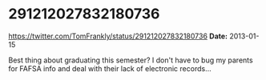 # 291212027832180736
https://twitter.com/TomFrankly/status/291212027832180736
**Date:** 2013-01-15

Best thing about graduating this semester? I don't have to bug my parents for FAFSA info and deal with their lack of electronic records...
